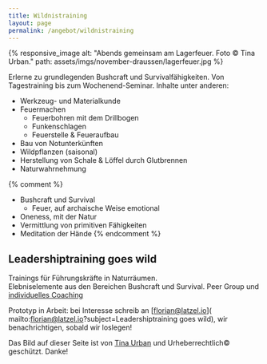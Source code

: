 ```yaml
---
title: Wildnistraining
layout: page
permalink: /angebot/wildnistraining
---
```

{% responsive_image 
alt: "Abends gemeinsam am Lagerfeuer. Foto © Tina Urban."
path: assets/imgs/november-draussen/lagerfeuer.jpg %}

Erlerne zu grundlegenden Bushcraft und Survivalfähigkeiten.
Von Tagestraining bis zum Wochenend-Seminar. 
Inhalte unter anderen:

- Werkzeug- und Materialkunde 
- Feuermachen
   - Feuerbohren mit dem Drillbogen 
   - Funkenschlagen
   - Feuerstelle & Feueraufbau  
- Bau von Notunterkünften
- Wildpflanzen (saisonal)
- Herstellung von Schale & Löffel durch Glutbrennen 
- Naturwahrnehmung 

{% comment %}
- Bushcraft und Survival
  - Feuer, auf archaische Weise emotional
- Oneness, mit der Natur
- Vermittlung von primitiven Fähigkeiten
- Meditation der Hände
{% endcomment %}

## Leadershiptraining goes wild

Trainings für Führungskräfte in Naturräumen.   
Elebniselemente aus den Bereichen Bushcraft und Survival. 
Peer Group und [individuelles Coaching](/coaching.html)   

Prototyp in Arbeit: bei Interesse schreib an [florian@latzel.io](
mailto:florian@latzel.io?subject=Leadershiptraining goes wild),
wir benachrichtigen, sobald wir loslegen!

Das Bild auf dieser Seite ist von [Tina Urban](https://tinaurban.de/) 
und Urheberrechtlich© geschützt. Danke!
